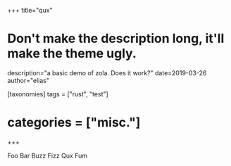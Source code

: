 +++
title="qux"
# Don't make the description long, it'll make the theme ugly.
description="a basic demo of zola. Does it work?"
date=2019-03-26
author="elias"

[taxonomies]
tags = ["rust", "test"]
# categories = ["misc."]
+++


Foo Bar Buzz Fizz Qux Fum
